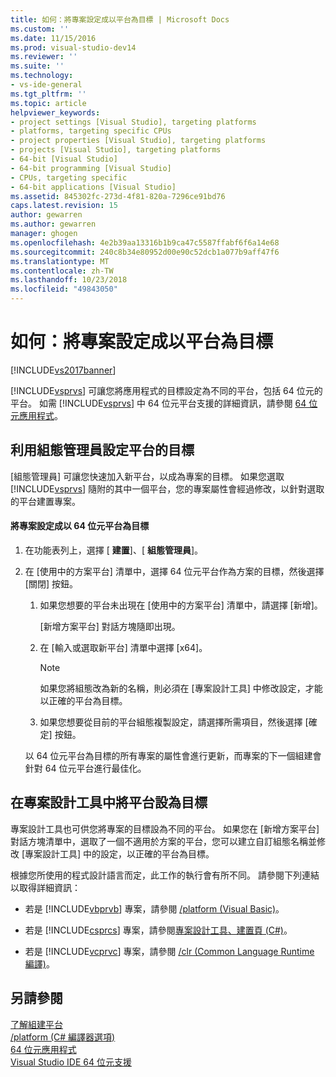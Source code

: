 ```yaml
---
title: 如何：將專案設定成以平台為目標 | Microsoft Docs
ms.custom: ''
ms.date: 11/15/2016
ms.prod: visual-studio-dev14
ms.reviewer: ''
ms.suite: ''
ms.technology:
- vs-ide-general
ms.tgt_pltfrm: ''
ms.topic: article
helpviewer_keywords:
- project settings [Visual Studio], targeting platforms
- platforms, targeting specific CPUs
- project properties [Visual Studio], targeting platforms
- projects [Visual Studio], targeting platforms
- 64-bit [Visual Studio]
- 64-bit programming [Visual Studio]
- CPUs, targeting specific
- 64-bit applications [Visual Studio]
ms.assetid: 845302fc-273d-4f81-820a-7296ce91bd76
caps.latest.revision: 15
author: gewarren
ms.author: gewarren
manager: ghogen
ms.openlocfilehash: 4e2b39aa13316b1b9ca47c5587ffabf6f6a14e68
ms.sourcegitcommit: 240c8b34e80952d00e90c52dcb1a077b9aff47f6
ms.translationtype: MT
ms.contentlocale: zh-TW
ms.lasthandoff: 10/23/2018
ms.locfileid: "49843050"
---
```

# <a name="how-to-configure-projects-to-target-platforms"></a>如何：將專案設定成以平台為目標
[!INCLUDE[vs2017banner](../includes/vs2017banner.md)]

[!INCLUDE[vsprvs](../includes/vsprvs-md.md)] 可讓您將應用程式的目標設定為不同的平台，包括 64 位元的平台。 如需 [!INCLUDE[vsprvs](../includes/vsprvs-md.md)] 中 64 位元平台支援的詳細資訊，請參閱 [64 位元應用程式](http://msdn.microsoft.com/library/fd4026bc-2c3d-4b27-86dc-ec5e96018181)。  
  
## <a name="targeting-platforms-with-the-configuration-manager"></a>利用組態管理員設定平台的目標  
 [組態管理員] 可讓您快速加入新平台，以成為專案的目標。 如果您選取 [!INCLUDE[vsprvs](../includes/vsprvs-md.md)] 隨附的其中一個平台，您的專案屬性會經過修改，以針對選取的平台建置專案。  
  
#### <a name="to-configure-a-project-to-target-a-64-bit-platform"></a>將專案設定成以 64 位元平台為目標  
  
1. 在功能表列上，選擇 [ **建置**]、[ **組態管理員**]。  
  
2. 在 [使用中的方案平台] 清單中，選擇 64 位元平台作為方案的目標，然後選擇 [關閉] 按鈕。  
  
   1.  如果您想要的平台未出現在 [使用中的方案平台] 清單中，請選擇 [新增]。  
  
        [新增方案平台] 對話方塊隨即出現。  
  
   2.  在 [輸入或選取新平台] 清單中選擇 [x64]。  
  
       > [!NOTE]
       >  如果您將組態改為新的名稱，則必須在 [專案設計工具] 中修改設定，才能以正確的平台為目標。  
  
   3.  如果您想要從目前的平台組態複製設定，請選擇所需項目，然後選擇 [確定] 按鈕。  
  
   以 64 位元平台為目標的所有專案的屬性會進行更新，而專案的下一個組建會針對 64 位元平台進行最佳化。  
  
## <a name="targeting-platforms-in-the-project-designer"></a>在專案設計工具中將平台設為目標  
 專案設計工具也可供您將專案的目標設為不同的平台。 如果您在 [新增方案平台] 對話方塊清單中，選取了一個不適用於方案的平台，您可以建立自訂組態名稱並修改 [專案設計工具] 中的設定，以正確的平台為目標。  
  
 根據您所使用的程式設計語言而定，此工作的執行會有所不同。 請參閱下列連結以取得詳細資訊：  
  
-   若是 [!INCLUDE[vbprvb](../includes/vbprvb-md.md)] 專案，請參閱 [/platform (Visual Basic)](http://msdn.microsoft.com/library/f9bc61e6-e854-4ae1-87b9-d6244de23fd1)。  
  
-   若是 [!INCLUDE[csprcs](../includes/csprcs-md.md)] 專案，請參閱[專案設計工具、建置頁 (C#)](../ide/reference/build-page-project-designer-csharp.md)。  
  
-   若是 [!INCLUDE[vcprvc](../includes/vcprvc-md.md)] 專案，請參閱 [/clr (Common Language Runtime 編譯)](http://msdn.microsoft.com/library/fec5a8c0-40ec-484c-a213-8dec918c1d6c)。  
  
## <a name="see-also"></a>另請參閱  
 [了解組建平台](../ide/understanding-build-platforms.md)   
 [/platform (C# 編譯器選項)](http://msdn.microsoft.com/library/c290ff5e-47f4-4a85-9bb3-9c2525b0be04)   
 [64 位元應用程式](http://msdn.microsoft.com/library/fd4026bc-2c3d-4b27-86dc-ec5e96018181)   
 [Visual Studio IDE 64 位元支援](../ide/visual-studio-ide-64-bit-support.md)



